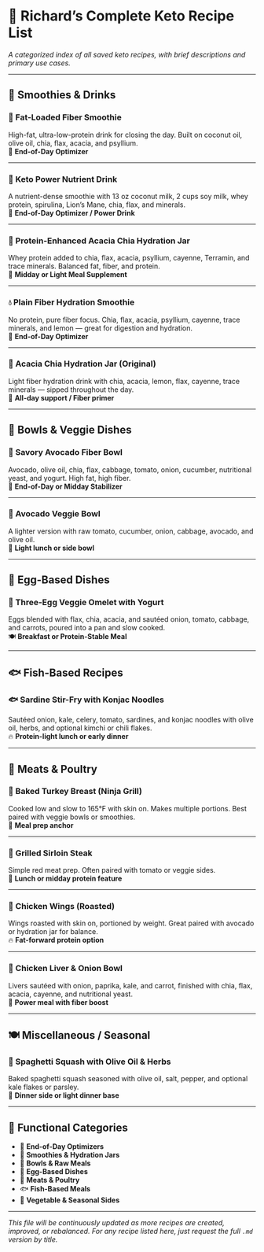 # 🧾 Richard’s Complete Keto Recipe List  
*A categorized index of all saved keto recipes, with brief descriptions and primary use cases.*

---

## 🥣 Smoothies & Drinks

### 🥥 Fat-Loaded Fiber Smoothie  
High-fat, ultra-low-protein drink for closing the day. Built on coconut oil, olive oil, chia, flax, acacia, and psyllium.  
🏁 **End-of-Day Optimizer**

---

### 🧪 Keto Power Nutrient Drink  
A nutrient-dense smoothie with 13 oz coconut milk, 2 cups soy milk, whey protein, spirulina, Lion’s Mane, chia, flax, and minerals.  
🏁 **End-of-Day Optimizer / Power Drink**

---

### 🥛 Protein-Enhanced Acacia Chia Hydration Jar  
Whey protein added to chia, flax, acacia, psyllium, cayenne, Terramin, and trace minerals. Balanced fat, fiber, and protein.  
🥤 **Midday or Light Meal Supplement**

---

### 💧 Plain Fiber Hydration Smoothie  
No protein, pure fiber focus. Chia, flax, acacia, psyllium, cayenne, trace minerals, and lemon — great for digestion and hydration.  
🏁 **End-of-Day Optimizer**

---

### 🍋 Acacia Chia Hydration Jar (Original)  
Light fiber hydration drink with chia, acacia, lemon, flax, cayenne, trace minerals — sipped throughout the day.  
🥤 **All-day support / Fiber primer**

---

## 🥑 Bowls & Veggie Dishes

### 🥑 Savory Avocado Fiber Bowl  
Avocado, olive oil, chia, flax, cabbage, tomato, onion, cucumber, nutritional yeast, and yogurt. High fat, high fiber.  
🏁 **End-of-Day or Midday Stabilizer**

---

### 🥗 Avocado Veggie Bowl  
A lighter version with raw tomato, cucumber, onion, cabbage, avocado, and olive oil.  
🥗 **Light lunch or side bowl**

---

## 🍳 Egg-Based Dishes

### 🍳 Three-Egg Veggie Omelet with Yogurt  
Eggs blended with flax, chia, acacia, and sautéed onion, tomato, cabbage, and carrots, poured into a pan and slow cooked.  
🍽️ **Breakfast or Protein-Stable Meal**

---

## 🐟 Fish-Based Recipes

### 🐟 Sardine Stir-Fry with Konjac Noodles  
Sautéed onion, kale, celery, tomato, sardines, and konjac noodles with olive oil, herbs, and optional kimchi or chili flakes.  
🔥 **Protein-light lunch or early dinner**

---

## 🍖 Meats & Poultry

### 🦃 Baked Turkey Breast (Ninja Grill)  
Cooked low and slow to 165°F with skin on. Makes multiple portions. Best paired with veggie bowls or smoothies.  
🍗 **Meal prep anchor**

---

### 🥩 Grilled Sirloin Steak  
Simple red meat prep. Often paired with tomato or veggie sides.  
🥩 **Lunch or midday protein feature**

---

### 🍗 Chicken Wings (Roasted)  
Wings roasted with skin on, portioned by weight. Great paired with avocado or hydration jar for balance.  
🔥 **Fat-forward protein option**

---

### 🐔 Chicken Liver & Onion Bowl  
Livers sautéed with onion, paprika, kale, and carrot, finished with chia, flax, acacia, cayenne, and nutritional yeast.  
💪 **Power meal with fiber boost**

---

## 🍽️ Miscellaneous / Seasonal

### 🍝 Spaghetti Squash with Olive Oil & Herbs  
Baked spaghetti squash seasoned with olive oil, salt, pepper, and optional kale flakes or parsley.  
🌿 **Dinner side or light dinner base**

---

## 🧭 Functional Categories

- 🏁 **End-of-Day Optimizers**  
- 🥣 **Smoothies & Hydration Jars**  
- 🥑 **Bowls & Raw Meals**  
- 🍳 **Egg-Based Dishes**  
- 🍖 **Meats & Poultry**  
- 🐟 **Fish-Based Meals**  
- 🌿 **Vegetable & Seasonal Sides**

---

*This file will be continuously updated as more recipes are created, improved, or rebalanced. For any recipe listed here, just request the full `.md` version by title.*
